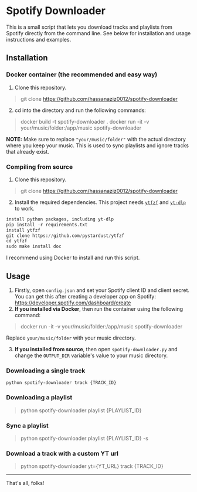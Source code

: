 # Spotify Downloader
This is a small script that lets you download tracks and playlists from Spotify directly from the command line. See below for installation and usage instructions and examples.

## Installation
### Docker container (the recommended and easy way)
1. Clone this repository.
> git clone https://github.com/hassanaziz0012/spotify-downloader
2. cd into the directory and run the following commands:
> docker build -t spotify-downloader .
> docker run -it -v your/music/folder:/app/music spotify-downloader

**NOTE:** Make sure to replace `"your/music/folder"` with the actual directory where you keep your music. This is used to sync playlists and ignore tracks that already exist.

### Compiling from source
1. Clone this repository.
> git clone https://github.com/hassanaziz0012/spotify-downloader
2. Install the required dependencies. This project needs [`ytfzf`](https://github.com/pystardust/ytfzf) and [`yt-dlp`](https://github.com/yt-dlp/yt-dlp) to work.
```python
install python packages, including yt-dlp 
pip install -r requirements.txt 
install ytfzf 
git clone https://github.com/pystardust/ytfzf 
cd ytfzf 
sudo make install doc
```

I recommend using Docker to install and run this script.

## Usage
1. Firstly, open `config.json` and set your Spotify client ID and client secret. You can get this after creating a developer app on Spotify: 
https://developer.spotify.com/dashboard/create
2. **If you installed via Docker**, then run the container using the following command: 
> docker run -it -v your/music/folder:/app/music spotify-downloader 

Replace `your/music/folder` with your music directory. 

3. **If you installed from source**, then open `spotify-downloader.py` and change the `OUTPUT_DIR` variable's value to your music directory.

### Downloading a single track
```console
python spotify-downloader track {TRACK_ID}
```

### Downloading a playlist
> python spotify-downloader playlist {PLAYLIST_ID}

### Sync a playlist
> python spotify-downloader playlist {PLAYLIST_ID} -s

### Download a track with a custom YT url
> python spotify-downloader yt={YT_URL} track {TRACK_ID}

---
That's all, folks!